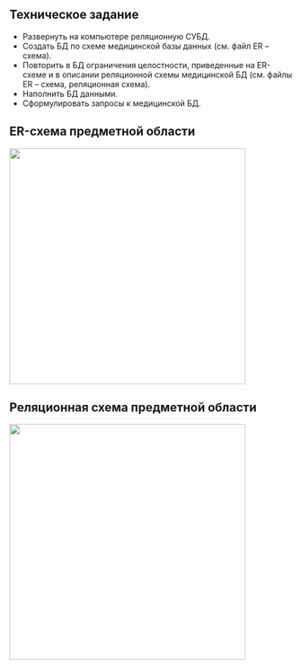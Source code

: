 ## Техническое задание 

- Развернуть на компьютере реляционную СУБД.
- Создать БД по схеме медицинской базы данных (см. файл ER – схема).
- Повторить в БД ограничения целостности, приведенные на ER-схеме и в описании реляционной схемы медицинской БД (см. файлы  ER – схема, реляционная схема).
- Наполнить БД данными.
- Cформулировать запросы к медицинской БД. 

## ER-схема предметной области

<img src="https://github.com/danax7/MedicalDB_lab1/assets/118988486/0e1313e3-4f8f-4aaa-9e2c-d2ddcc3e3997" width="420" />

## Реляционная схема предметной области

<img src="https://github.com/danax7/MedicalDB_lab1/assets/118988486/8f9fab3c-30a8-4e26-adc7-564a3ee9e46f" width="420" />

